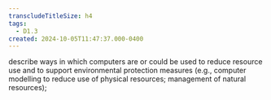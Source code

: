 ```yaml
---
transcludeTitleSize: h4
tags:
  - D1.3
created: 2024-10-05T11:47:37.000-0400
---
```

describe ways in which computers are or could be used to reduce resource use and to support environmental protection measures (e.g., computer modelling to reduce use of physical resources; management of natural resources);